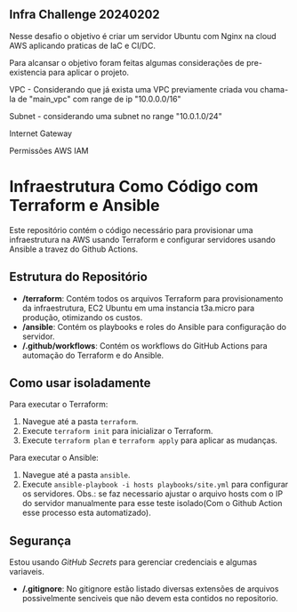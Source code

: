 ## Infra Challenge 20240202

Nesse desafio o objetivo é criar um servidor Ubuntu com Nginx na cloud AWS aplicando praticas de IaC e CI/DC.

Para alcansar o objetivo foram feitas algumas considerações de pre-existencia para aplicar o projeto.

VPC - Considerando que já exista uma VPC previamente criada vou chama-la de "main_vpc" com range de ip "10.0.0.0/16"

Subnet - considerando uma subnet no range "10.0.1.0/24"

Internet Gateway

Permissões AWS IAM

# Infraestrutura Como Código com Terraform e Ansible

Este repositório contém o código necessário para provisionar uma infraestrutura na AWS usando Terraform e configurar servidores usando Ansible a travez do Github Actions.

## Estrutura do Repositório

- **/terraform**: Contém todos os arquivos Terraform para provisionamento da infraestrutura, EC2 Ubuntu em uma instancia t3a.micro para produção, otimizando os custos.
- **/ansible**: Contém os playbooks e roles do Ansible para configuração do servidor.
- **/.github/workflows**: Contém os workflows do GitHub Actions para automação do Terraform e do Ansible.

## Como usar isoladamente

Para executar o Terraform:
1. Navegue até a pasta `terraform`.
2. Execute `terraform init` para inicializar o Terraform.
3. Execute `terraform plan` e `terraform apply` para aplicar as mudanças.

Para executar o Ansible:
1. Navegue até a pasta `ansible`.
2. Execute `ansible-playbook -i hosts playbooks/site.yml` para configurar os servidores.
Obs.: se faz necessario ajustar o arquivo hosts com o IP do servidor manualmente para esse teste isolado(Com o Github Action esse processo esta automatizado).

## Segurança

Estou usando *GitHub Secrets* para gerenciar credenciais e algumas variaveis.
- **/.gitignore**: No gitignore estão listado diversas extensões de arquivos possivelmente senciveis que não devem esta contidos no repositorio. 
